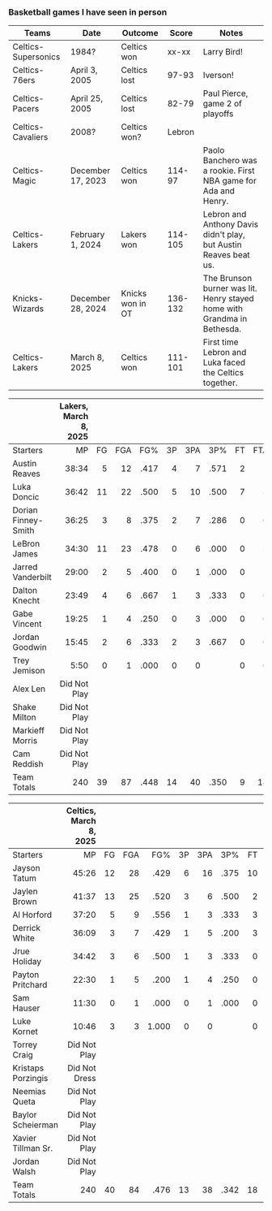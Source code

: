 ### Basketball games I have seen in person ###

| Teams | Date | Outcome | Score | Notes |
|-------|------|---------|-------|-------|
| Celtics-Supersonics | 1984? | Celtics won | xx-xx | Larry Bird! |
| Celtics-76ers | April 3, 2005 | Celtics lost | 97-93 | Iverson! |
| Celtics-Pacers | April 25, 2005 | Celtics lost | 82-79 | Paul Pierce, game 2 of playoffs |
| Celtics-Cavaliers | 2008? | Celtics won? | Lebron |
| Celtics-Magic | December 17, 2023 | Celtics won | 114-97 | Paolo Banchero was a rookie.  First NBA game for Ada and Henry. |
| Celtics-Lakers | February 1, 2024 | Lakers won | 114-105 | Lebron and Anthony Davis didn't play, but Austin Reaves beat us. |
| Knicks-Wizards | December 28, 2024 | Knicks won in OT | 136-132 | The Brunson burner was lit. Henry stayed home with Grandma in Bethesda. |
| Celtics-Lakers | March 8, 2025 | Celtics won | 111-101 | First time Lebron and Luka faced the Celtics together. |

||Lakers, March 8, 2025|||||||||||||||||||||
|:-|-:|-:|-:|-:|-:|-:|-:|-:|-:|-:|-:|-:|-:|-:|-:|-:|-:|-:|-:|-:|-:|
|Starters|MP|FG|FGA|FG%|3P|3PA|3P%|FT|FTA|FT%|ORB|DRB|TRB|AST|STL|BLK|TOV|PF|PTS|GmSc|+/-|
|Austin Reaves|38:34|5|12|.417|4|7|.571|2|2|1.000|1|2|3|2|1|0|1|0|16|12.3|-12|
|Luka Doncic|36:42|11|22|.500|5|10|.500|7|8|.875|1|7|8|3|1|0|5|2|34|22.7|-19|
|Dorian Finney-Smith|36:25|3|8|.375|2|7|.286|0|0||0|4|4|0|1|0|0|5|8|3.8|-10|
|LeBron James|34:30|11|23|.478|0|6|.000|0|3|.000|2|12|14|9|0|0|1|3|22|18.2|-11|
|Jarred Vanderbilt|29:00|2|5|.400|0|1|.000|0|1|.000|2|6|8|2|2|0|2|4|4|3.9|0|
|Dalton Knecht|23:49|4|6|.667|1|3|.333|0|0||1|4|5|1|0|1|0|0|9|9.7|+9|
|Gabe Vincent|19:25|1|4|.250|0|3|.000|0|0||0|0|0|1|0|0|1|2|2|-1.5|-18|
|Jordan Goodwin|15:45|2|6|.333|2|3|.667|0|0||2|1|3|0|1|0|2|0|6|3.3|+6|
|Trey Jemison|5:50|0|1|.000|0|0||0|0||0|0|0|0|0|0|0|1|0|-1.1|+5|
|Alex Len|Did Not Play|||||||||||||||||||||
|Shake Milton|Did Not Play|||||||||||||||||||||
|Markieff Morris|Did Not Play|||||||||||||||||||||
|Cam Reddish|Did Not Play|||||||||||||||||||||
|Team Totals|240|39|87|.448|14|40|.350|9|14|.643|9|36|45|18|6|1|14|17|101|||

||Celtics, March 8, 2025|||||||||||||||||||||
|:-|-:|-:|-:|-:|-:|-:|-:|-:|-:|-:|-:|-:|-:|-:|-:|-:|-:|-:|-:|-:|-:|
|Starters|MP|FG|FGA|FG%|3P|3PA|3P%|FT|FTA|FT%|ORB|DRB|TRB|AST|STL|BLK|TOV|PF|PTS|GmSc|+/-|
|Jayson Tatum|45:26|12|28|.429|6|16|.375|10|12|.833|1|11|12|8|2|1|3|3|40|32.5|+12|
|Jaylen Brown|41:37|13|25|.520|3|6|.500|2|4|.500|1|5|6|2|3|0|2|2|31|21.7|+11|
|Al Horford|37:20|5|9|.556|1|3|.333|3|4|.750|1|8|9|4|3|1|0|1|14|18.5|+16|
|Derrick White|36:09|3|7|.429|1|5|.200|3|3|1.000|1|4|5|7|1|1|2|0|10|12.8|+17|
|Jrue Holiday|34:42|3|6|.500|1|3|.333|0|0||4|1|5|1|0|0|2|2|7|5.0|+9|
|Payton Pritchard|22:30|1|5|.200|1|4|.250|0|0||0|2|2|2|0|2|0|1|3|2.9|-2|
|Sam Hauser|11:30|0|1|.000|0|1|.000|0|0||0|0|0|0|0|0|0|1|0|-1.1|-7|
|Luke Kornet|10:46|3|3|1.000|0|0||0|2|.000|3|1|4|0|0|0|0|1|6|6.3|-6|
|Torrey Craig|Did Not Play|||||||||||||||||||||
|Kristaps Porzingis|Did Not Dress|||||||||||||||||||||
|Neemias Queta|Did Not Play|||||||||||||||||||||
|Baylor Scheierman|Did Not Play|||||||||||||||||||||
|Xavier Tillman Sr.|Did Not Play|||||||||||||||||||||
|Jordan Walsh|Did Not Play|||||||||||||||||||||
|Team Totals|240|40|84|.476|13|38|.342|18|25|.720|11|32|43|24|9|5|10|11|111|||
